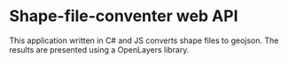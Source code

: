 # Shape-file-conventer web API
 This application written in C# and JS converts shape files to geojson. The results are presented using a OpenLayers library.

